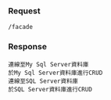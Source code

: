 

### Request 
`/facade`

### Response
	連線至My Sql Server資料庫
	於My Sql Server資料庫進行CRUD
	連線至SQL Server資料庫
	於SQL Server資料庫進行CRUD
